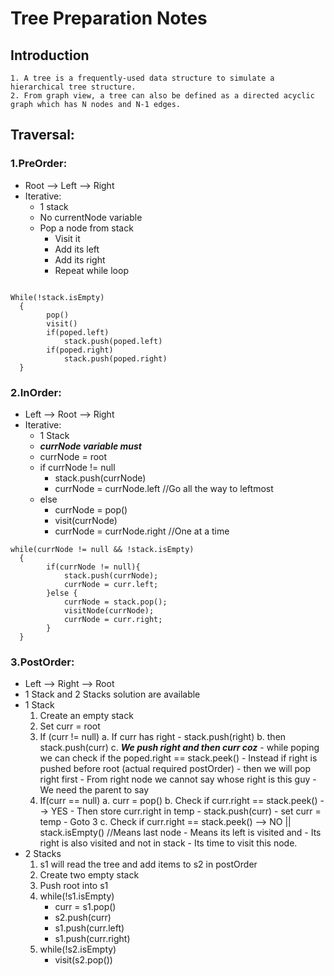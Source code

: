 # Tree Preparation Notes
## Introduction
	1. A tree is a frequently-used data structure to simulate a hierarchical tree structure.
	2. From graph view, a tree can also be defined as a directed acyclic graph which has N nodes and N-1 edges.
	
## Traversal:
###	1.PreOrder:
- Root --> Left --> Right
- Iterative: 
	- 1 stack
	- No currentNode variable
	- Pop a node from stack
		- Visit it
		- Add its left
		- Add its right
		- Repeat while loop
			
```

While(!stack.isEmpty)
  {
		pop()
		visit()
		if(poped.left)
			stack.push(poped.left)	
		if(poped.right)
			stack.push(poped.right)	
  }							  
```

###	2.InOrder:
- Left --> Root --> Right
- Iterative:
	- 1 Stack
	- **_currNode variable must_**
	- currNode = root
	- if currNode != null
		- stack.push(currNode)
		- currNode = currNode.left //Go all the way to leftmost
	- else
		- currNode = pop()
		- visit(currNode)
		- currNode = currNode.right //One at a time
				
```			
while(currNode != null && !stack.isEmpty)
  {
		if(currNode != null){
			stack.push(currNode);
			currNode = curr.left;
		}else {
			currNode = stack.pop();
			visitNode(currNode);
			currNode = curr.right;
		}
  }
```

###	3.PostOrder:
- Left --> Right --> Root
- 1 Stack and 2 Stacks solution are available
- 1 Stack
	1. Create an empty stack
	2. Set curr = root
	3. If (curr != null)
		a. If curr has right - stack.push(right)
		b. then stack.push(curr)
		c. **_We push right and then curr coz_** 
			- while poping we can check if the poped.right == stack.peek()
			- Instead if right is pushed before root (actual required postOrder) 
			- then we will pop right first
			- From right node we cannot say whose right is this guy
			- We need the parent to say 
	4. If(curr == null)
		a. curr = pop()
		b. Check if curr.right == stack.peek() --> YES
			- Then store curr.right in temp
			- stack.push(curr)
			- set curr = temp
			- Goto 3
		c. Check if curr.right == stack.peek() --> NO  || stack.isEmpty() //Means last node
			- Means its left is visited and 
			- Its right is also visited and not in stack
			- Its time to visit this node.
- 2 Stacks
	1. s1 will read the tree and add items to s2 in postOrder 
	2. Create two empty stack
	3. Push root into s1
	4. while(!s1.isEmpty)
		- curr = s1.pop()
		- s2.push(curr)
		- s1.push(curr.left)
		- s1.push(curr.right)
	5. while(!s2.isEmpty)
		- visit(s2.pop())
				
					
					
							
